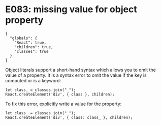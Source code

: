 # E083: missing value for object property

```config-for-examples
{
  "globals": {
    "React": true,
    "children": true,
    "classes": true
  }
}
```

Object literals support a short-hand syntax which allows you to omit the value
of a property. It is a syntax error to omit the value if the key is computed or
is a keyword:

    let class_ = classes.join(" ");
    React.createElement('div', { class }, children);

To fix this error, explicitly write a value for the property:

    let class_ = classes.join(" ");
    React.createElement('div', { class: class_ }, children);
